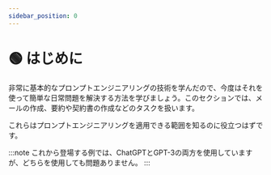 ```yaml
---
sidebar_position: 0
---
```


# 🟢 はじめに

非常に基本的なプロンプトエンジニアリングの技術を学んだので、今度はそれを使って簡単な日常問題を解決する方法を学びましょう。このセクションでは、メールの作成、要約や契約書の作成などのタスクを扱います。

これらはプロンプトエンジニアリングを適用できる範囲を知るのに役立つはずです。

:::note
これから登場する例では、ChatGPTとGPT-3の両方を使用していますが、どちらを使用しても問題ありません。
:::
